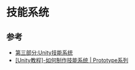 # 技能系统

## 参考

- [第三部分:Unity技能系统](https://www.bilibili.com/video/BV1WJ411T7YQ)
- [[Unity教程]-如何制作技能系统 | Prototype系列](https://www.bilibili.com/video/BV1LV411S7d8)